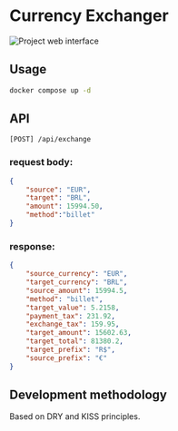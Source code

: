 # Currency Exchanger

![Project web interface](https://github.com/cristianvuolo/desafio-desenvolvedor/bloob/cristian-vuolo-bitencourt/screenshot.png?raw=true)

## Usage

```bash
docker compose up -d
```

## API
```
[POST] /api/exchange
```

### request body:
```json
{
    "source": "EUR",
    "target": "BRL", 
    "amount": 15994.50, 
    "method":"billet"
}
```

### response:
```json
{
    "source_currency": "EUR",
    "target_currency": "BRL",
    "source_amount": 15994.5,
    "method": "billet",
    "target_value": 5.2158,
    "payment_tax": 231.92,
    "exchange_tax": 159.95,
    "target_amount": 15602.63,
    "target_total": 81380.2,
    "target_prefix": "R$",
    "source_prefix": "€"
}
```

## Development methodology

Based on DRY and KISS principles.
